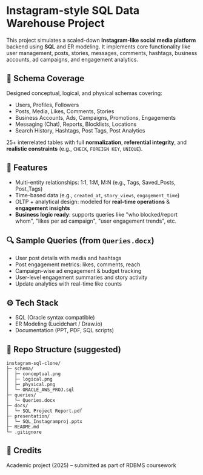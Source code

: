 # Instagram-style SQL Data Warehouse Project

This project simulates a scaled-down **Instagram-like social media platform** backend using **SQL** and ER modeling. It implements core functionality like user management, posts, stories, messages, comments, hashtags, business accounts, ad campaigns, and engagement analytics.

## 📌 Schema Coverage
Designed conceptual, logical, and physical schemas covering:
- Users, Profiles, Followers
- Posts, Media, Likes, Comments, Stories
- Business Accounts, Ads, Campaigns, Promotions, Engagements
- Messaging (Chat), Reports, Blocklists, Locations
- Search History, Hashtags, Post Tags, Post Analytics

25+ interrelated tables with full **normalization**, **referential integrity**, and **realistic constraints** (e.g., `CHECK`, `FOREIGN KEY`, `UNIQUE`).

## 🧠 Features
- Multi-entity relationships: 1:1, 1:M, M:N (e.g., Tags, Saved_Posts, Post_Tags)
- Time-based data (e.g., `created_at`, `story_views`, `engagement_time`)
- OLTP + analytical design: modeled for **real-time operations** & **engagement insights**
- **Business logic ready**: supports queries like "who blocked/report whom", "likes per ad campaign", "user engagement trends", etc.

## 🔍 Sample Queries (from `Queries.docx`)
- User post details with media and hashtags
- Post engagement metrics: likes, comments, reach
- Campaign-wise ad engagement & budget tracking
- User-level engagement summaries and story activity
- Update analytics with real-time like counts

## ⚙️ Tech Stack
- SQL (Oracle syntax compatible)
- ER Modeling (Lucidchart / Draw.io)
- Documentation (PPT, PDF, SQL scripts)

## 📂 Repo Structure (suggested)
```
instagram-sql-clone/
├─ schema/
│  ├─ conceptual.png
│  ├─ logical.png
│  ├─ physical.png
│  └─ ORACLE_AWS_PROJ.sql
├─ queries/
│  └─ Queries.docx
├─ docs/
│  └─ SQL Project Report.pdf
├─ presentation/
│  └─ SQL_Instagramproj.pptx
├─ README.md
└─ .gitignore
```

## 📘 Credits
Academic project (2025) – submitted as part of RDBMS coursework